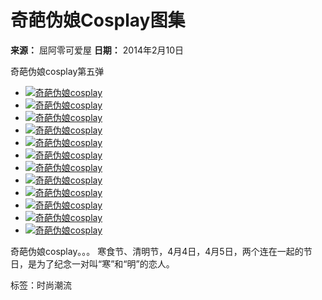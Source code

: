 # 奇葩伪娘Cosplay图集

**来源：** 屈阿零可爱屋
**日期：** 2014年2月10日

奇葩伪娘cosplay第五弹

-   [![奇葩伪娘cosplay](https://www.quazero.com/uploads/allimg/140210/1-140210210355.jpg)](https://www.quazero.com/uploads/allimg/140210/1-140210210355.jpg "奇葩伪娘cosplay")
-   [![奇葩伪娘cosplay](https://www.quazero.com/uploads/allimg/140210/1-140210210356.jpg)](https://www.quazero.com/uploads/allimg/140210/1-140210210356.jpg "奇葩伪娘cosplay")
-   [![奇葩伪娘cosplay](https://www.quazero.com/uploads/allimg/140210/1-140210210357.jpg)](https://www.quazero.com/uploads/allimg/140210/1-140210210357.jpg "奇葩伪娘cosplay")
-   [![奇葩伪娘cosplay](https://www.quazero.com/uploads/allimg/140210/1-140210210357-50.jpg)](https://www.quazero.com/uploads/allimg/140210/1-140210210357-50.jpg "奇葩伪娘cosplay")
-   [![奇葩伪娘cosplay](https://www.quazero.com/uploads/allimg/140210/1-140210210358.jpg)](https://www.quazero.com/uploads/allimg/140210/1-140210210358.jpg "奇葩伪娘cosplay")
-   [![奇葩伪娘cosplay](https://www.quazero.com/uploads/allimg/140210/1-140210210358-50.jpg)](https://www.quazero.com/uploads/allimg/140210/1-140210210358-50.jpg "奇葩伪娘cosplay")
-   [![奇葩伪娘cosplay](https://www.quazero.com/uploads/allimg/140210/1-140210210359.jpg)](https://www.quazero.com/uploads/allimg/140210/1-140210210359.jpg "奇葩伪娘cosplay")
-   [![奇葩伪娘cosplay](https://www.quazero.com/uploads/allimg/140210/1-140210210359-50.jpg)](https://www.quazero.com/uploads/allimg/140210/1-140210210359-50.jpg "奇葩伪娘cosplay")
-   [![奇葩伪娘cosplay](https://www.quazero.com/uploads/allimg/140210/1-140210210401.jpg)](https://www.quazero.com/uploads/allimg/140210/1-140210210401.jpg "奇葩伪娘cosplay")
-   [![奇葩伪娘cosplay](https://www.quazero.com/uploads/allimg/140210/1-140210210401-50.jpg)](https://www.quazero.com/uploads/allimg/140210/1-140210210401-50.jpg "奇葩伪娘cosplay")
-   [![奇葩伪娘cosplay](https://www.quazero.com/uploads/allimg/140210/1-140210210402.jpg)](https://www.quazero.com/uploads/allimg/140210/1-140210210402.jpg "奇葩伪娘cosplay")
-   [![奇葩伪娘cosplay](https://www.quazero.com/uploads/allimg/140210/1-140210210403.jpg)](https://www.quazero.com/uploads/allimg/140210/1-140210210403.jpg "奇葩伪娘cosplay")

奇葩伪娘cosplay。。。 寒食节、清明节，4月4日，4月5日，两个连在一起的节日，是为了纪念一对叫“寒”和“明”的恋人。

标签：时尚潮流
